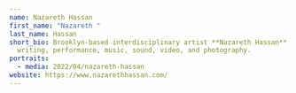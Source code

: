 ```yaml
---
name: Nazareth Hassan
first_name: "Nazareth "
last_name: Hassan
short_bio: Brooklyn-based interdisciplinary artist **Nazareth Hassan** works in
  writing, performance, music, sound, video, and photography.
portraits:
  - media: 2022/04/nazareth-hassan
website: https://www.nazarethhassan.com/
---
```

